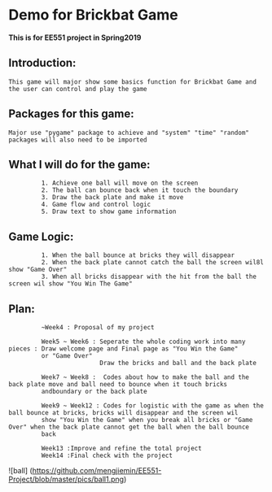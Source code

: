 # Demo for Brickbat Game



**This is for EE551 project in Spring2019**


## Introduction:
    This game will major show some basics function for Brickbat Game and the user can control and play the game
             
             
## Packages for this game:
    Major use "pygame" package to achieve and "system" "time" "random" packages will also need to be imported
             
            
## What I will do for the game:
             1. Achieve one ball will move on the screen
             2. The ball can bounce back when it touch the boundary
             3. Draw the back plate and make it move
             4. Game flow and control logic
             5. Draw text to show game information
     
 
## Game Logic:
             1. When the ball bounce at bricks they will disappear
             2. When the back plate cannot catch the ball the screen wil8l show "Game Over"
             3. When all bricks disappear with the hit from the ball the screen wil show "You Win The Game"
             
             
## Plan:
             ~Week4 : Proposal of my project
             
             Week5 ~ Week6 : Seperate the whole coding work into many pieces : Draw welcome page and Final page as "You Win the Game"
             or "Game Over"
                             Draw the bricks and ball and the back plate
                             
             Week7 ~ Week8 :  Codes about how to make the ball and the back plate move and ball need to bounce when it touch bricks 
             andboundary or the back plate
             
             Week9 ~ Week12 : Codes for logistic with the game as when the ball bounce at bricks, bricks will disappear and the screen wil
             show "You Win the Game" when you break all bricks or "Game Over" when the back plate cannot get the ball when the ball bounce
             back
             
             Week13 :Improve and refine the total project
             Week14 :Final check with the project
             
             
  ![ball] (https://github.com/mengjiemin/EE551-Project/blob/master/pics/ball1.png)
